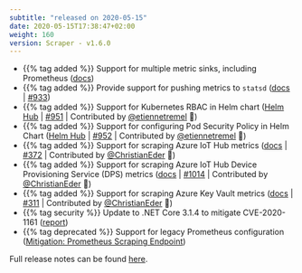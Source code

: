 ```yaml
---
subtitle: "released on 2020-05-15"
date: 2020-05-15T17:38:47+02:00
weight: 160
version: Scraper - v1.6.0
---
```


- {{% tag added %}} Support for multiple metric sinks, including Prometheus ([docs](https://promitor.io/configuration/v1.x/runtime#metric-sinks))
- {{% tag added %}} Provide support for pushing metrics to `statsd` ([docs](https://promitor.io/configuration/v1.x/runtime#statsd)
 | [#933](https://github.com/tomkerkhove/promitor/issues/992))
- {{% tag added %}} Support for Kubernetes RBAC in Helm chart ([Helm Hub](https://hub.helm.sh/charts/promitor/promitor-agent-scraper)
 | [#951](https://github.com/tomkerkhove/promitor/issues/951)
 | Contributed by [@etiennetremel](https://github.com/etiennetremel) 🎉)
- {{% tag added %}} Support for configuring Pod Security Policy in Helm Chart ([Helm Hub](https://hub.helm.sh/charts/promitor/promitor-agent-scraper)
 | [#952](https://github.com/tomkerkhove/promitor/issues/952)
 | Contributed by [@etiennetremel](https://github.com/etiennetremel) 🎉)
- {{% tag added %}} Support for scraping Azure IoT Hub metrics ([docs](https://promitor.io/configuration/v1.x/metrics/iot-hub)
 | [#372](https://github.com/tomkerkhove/promitor/issues/372)
 | Contributed by [@ChristianEder](https://github.com/ChristianEder) 🎉)
- {{% tag added %}} Support for scraping Azure IoT Hub Device Provisioning Service (DPS) metrics ([docs](https://promitor.io/configuration/v1.x/metrics/iot-hub-device-provisioning-service)
 | [#1014](https://github.com/tomkerkhove/promitor/issues/1014)
 | Contributed by [@ChristianEder](https://github.com/ChristianEder) 🎉)
- {{% tag added %}} Support for scraping Azure Key Vault metrics ([docs](https://promitor.io/configuration/v1.x/metrics/key-vault)
 | [#311](https://github.com/tomkerkhove/promitor/issues/311)
 | Contributed by [@ChristianEder](https://github.com/ChristianEder) 🎉)
- {{% tag security %}} Update to .NET Core 3.1.4 to mitigate CVE-2020-1161 ([report](https://github.com/aspnet/Announcements/issues/416))
- {{% tag deprecated %}} Support for legacy Prometheus configuration ([Mitigation: Prometheus Scraping Endpoint](https://promitor.io/configuration/v1.x/runtime#prometheus-scraping-endpoint))

Full release notes can be found [here](https://github.com/tomkerkhove/promitor/releases/tag/1.6.0).
